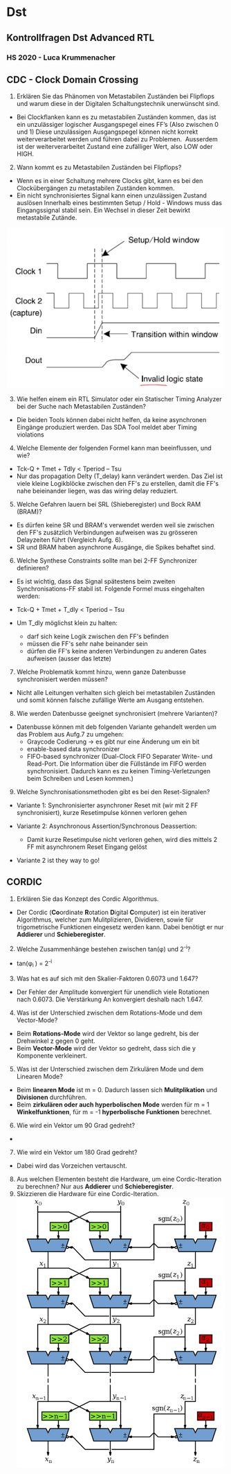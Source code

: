 
[comment]: <> (Open the markdown window with CTRL+SHIFT+M)



# Dst
## Kontrollfragen Dst Advanced RTL
### HS 2020 - Luca Krummenacher

## CDC - **C**lock **D**omain **C**rossing
1. Erklären Sie das Phänomen von Metastabilen Zuständen bei Flipflops und warum
diese in der Digitalen Schaltungstechnik unerwünscht sind.
- Bei Clockflanken kann es zu metastabilen Zuständen kommen, das ist ein
unzulässiger logischer Ausgangspegel eines FF’s (Also zwischen 0 und 1)
Diese unzulässigen Ausgangspegel können nicht korrekt weiterverarbeitet werden
und führen dabei zu Problemen.  Ausserdem ist der weiterverarbeitet Zustand
eine zufälliger Wert, also LOW oder HIGH.

2. Wann kommt es zu Metastabilen Zuständen bei Flipflops?
- Wenn es in einer Schaltung mehrere Clocks gibt, kann es bei den Clockübergängen zu metastabilen Zuständen kommen. 
- Ein nicht synchronisiertes Signal kann einen unzulässigen Zustand auslösen
Innerhalb eines bestimmten Setup / Hold - Windows muss das Eingangssignal stabil
sein. Ein Wechsel in dieser Zeit bewirkt metastabile Zutände.

![](Invalid.png)  

3. Wie helfen einem ein RTL Simulator oder ein Statischer Timing Analyzer bei der Suche nach Metastabilen Zuständen?
- Die beiden Tools können dabei nicht helfen, da keine asynchronen Eingänge produziert werden. Das SDA Tool meldet aber Timing violations

4. Welche Elemente der folgenden Formel kann man beeinflussen, und wie?
- Tck-Q + Tmet + Tdly < Tperiod – Tsu 
- Nur das propagation Delty (T_delay) kann verändert werden.
Das Ziel ist viele kleine Logikblöcke zwischen den FF's zu
erstellen, damit die FF's nahe beieinander liegen, was das
wiring delay reduziert.


5. Welche Gefahren lauern bei SRL (Shieberegister) und Bock RAM (BRAM)?  
- Es dürfen keine SR und BRAM's verwendet werden weil sie zwischen den FF's zusätzlich Verbindungen aufweisen was zu grösseren
Delayzeiten führt (Vergleich Aufg. 6).
- SR und BRAM haben asynchrone Ausgänge, die Spikes behaftet sind.


6. Welche Synthese Constraints sollte man bei 2-FF Synchronizer definieren?  
- Es ist wichtig, dass das Signal spätestens beim zweiten Synchronisations-FF stabil ist.
Folgende Formel muss eingehalten werden:

- Tck-Q + Tmet + T_dly < Tperiod – Tsu 

- Um T_dly möglichst klein zu halten:
  - darf sich keine Logik zwischen den FF's befinden
  - müssen die FF's sehr nahe beinander sein
  - dürfen die FF's keine anderen Verbindungen zu anderen Gates aufweisen (ausser das letzte)

7. Welche Problematik kommt hinzu, wenn ganze Datenbusse synchronisiert werden müssen?  
- Nicht alle Leitungen verhalten sich gleich bei metastabilen Zuständen und somit können falsche zufällige Werte am Ausgang entstehen.

8. Wie werden Datenbusse geeignet synchronisiert (mehrere Varianten)?  
- Datenbusse können mit deb folgenden Variante gehandelt werden um das Problem aus Aufg.7 zu umgehen:
  - Graycode Codierung -> es gibt nur eine Änderung um ein bit
  - enable-based data synchronizer
  - FIFO-based synchronizer (Dual-Clock FIFO
Separater Write- und Read-Port. Die Information über die Füllstände im FIFO werden synchronisiert. Dadurch kann es zu keinen Timing-Verletzungen beim Schreiben und Lesen kommen.)

9. Welche Synchronisationsmethoden gibt es bei den Reset-Signalen? 
- Variante 1: Synchronisierter asynchroner Reset mit (wir mit 2 FF synchronisiert), kurze Resetimpulse können verloren gehen
- Variante 2: Asynchronous Assertion/Synchronous Deassertion:
  - Damit kurze Resetimpulse nicht verloren gehen, wird dies mittels 2 FF mit asynchronem Reset Eingang gelöst

- Variante 2 ist they way to go!



## CORDIC

1. Erklären Sie das Konzept des Cordic Algorithmus. 
- Der Cordic (**Co**ordinate **R**otation **D**igital **C**omputer) ist ein iterativer Algorithmus, welcher zum Mulitplizieren, Dividieren, sowie für trigometrische Funktionen eingesetz werden kann. Dabei benötigt er nur **Addierer** und **Schieberegister**.

2. Welche Zusammenhänge bestehen zwischen tan(&phi;) und 2<sup>-i</sup>?
- tan(&phi;<sub>i </sub>) = 2<sup>-i</sup>
 
3. Was hat es auf sich mit den Skalier-Faktoren 0.6073 und 1.647?
- Der Fehler der Amplitude konvergiert für unendlich viele Rotationen nach 0.6073.
Die Verstärkung An konvergiert deshalb nach 1.647.

4. Was ist der Unterschied zwischen dem Rotations-Mode und dem Vector-Mode? 
- Beim **Rotations-Mode** wird der Vektor so lange gedreht, bis der Drehwinkel z gegen 0 geht.
- Beim **Vector-Mode** wird der Vektor so gedreht, dass sich die y Komponente verkleinert.

5. Was ist der Unterschied zwischen dem Zirkulären Mode und dem Linearen Mode? 
- Beim **linearen Mode** ist m = 0. Dadurch lassen sich **Mulitplikation** und **Divisionen** durchführen.
- Beim **zirkulären oder auch hyperbolischen Mode** werden für m = 1 **Winkelfunktionen**, für m = -1 **hyperbolische Funktionen** berechnet.

6. Wie wird ein Vektor um 90 Grad gedreht? 
- 


7. Wie wird ein Vektor um 180 Grad gedreht? 
- Dabei wird das Vorzeichen vertauscht.


8. Aus welchen Elementen besteht die Hardware, um eine Cordic-Iteration zu berechnen?
Nur aus **Addierer** und **Schieberegister**.
 
9. Skizzieren die Hardware für eine Cordic-Iteration.
![](cordicSchaltung.png)  

